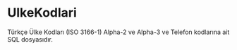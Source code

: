 # UlkeKodlari
Türkçe Ülke Kodları (ISO 3166-1) Alpha-2 ve Alpha-3 ve Telefon kodlarına ait SQL dosyasıdır.
